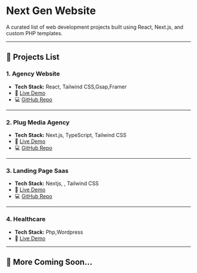# Next Gen Website

A curated list of web development projects built using React, Next.js, and custom PHP templates.

---

## 📘 Projects List

### 1. **Agency Website**
- **Tech Stack:** React, Tailwind CSS,Gsap,Framer
- 🔗 [Live Demo](https://modern-agency-website-wheat.vercel.app/)
- 💻 [GitHub Repo](https://github.com/rasso7/Modern_Agency_Website)

---

### 2. **Plug Media Agency**
- **Tech Stack:** Next.js, TypeScript, Tailwind CSS
- 🔗 [Live Demo](https://plud-media.vercel.app/)
- 💻 [GitHub Repo](https://github.com/rasso7/Plud-media)

---

### 3. **Landing Page Saas**
- **Tech Stack:** Nextjs, , Tailwind CSS
- 🔗 [Live Demo](https://next15saaskit.netlify.app/)
- 💻 [GitHub Repo](https://github.com/rasso7/Next.js-15-Saas-Starter)

---

### 4. **Healthcare**
- **Tech Stack:** Php,Wordpress
- 🔗 [Live Demo](https://clinknp.com/)

---



## 🚀 More Coming Soon...



